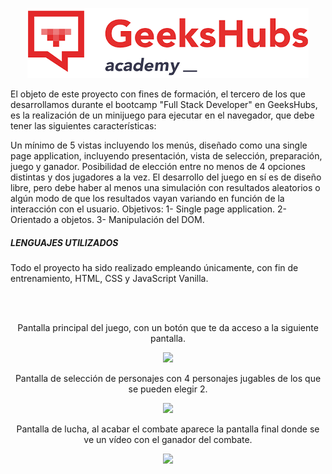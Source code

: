 <p align="center">
<img src="img/geeks.png"></p>

<p>El objeto de este proyecto con fines de formación, el tercero de los que desarrollamos durante el bootcamp "Full Stack Developer" en GeeksHubs, es la realización de un minijuego para ejecutar en el navegador, que debe tener las siguientes características:


Un mínimo de 5 vistas incluyendo los menús, diseñado como una single page application, incluyendo presentación, vista de selección, preparación, juego y ganador.
Posibilidad de elección entre no menos de 4 opciones distintas y dos jugadores a la vez.
El desarrollo del juego en sí es de diseño libre, pero debe haber al menos una simulación con resultados aleatorios o algún modo de que los resultados vayan variando en función de la interacción con el usuario.
Objetivos:
1- Single page application.
2- Orientado a objetos.
3- Manipulación del DOM.

<h5>LENGUAJES UTILIZADOS</h5>
<p>Todo el proyecto ha sido realizado empleando únicamente, con fin de entrenamiento, HTML, CSS y JavaScript Vanilla.</p>

<br>
<br>

<p align="center">Pantalla principal del juego, con un botón que te da acceso a la siguiente pantalla.</p>
<p align="center"><img src="img/Inicio.png"></p>

<p align="center">Pantalla de selección de personajes con 4 personajes jugables de los que se pueden elegir 2.</p>
<p align="center"><img src="img/Seleccion.png"></p>

<p align="center">Pantalla de lucha, al acabar el combate aparece la pantalla final donde se ve un vídeo con el ganador del combate.</p>
<p align="center"><img src="img/Lucha.png"></p>

